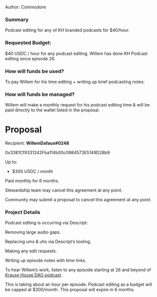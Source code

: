Author: Commodore

### Summary

Podcast editing for any of KH branded podcasts for $40/hour.

### Requested Budget:

$40 USDC / hour for any podcast editing. Willem has done KH Podcast editing since episode 26.

### How will funds be used?

To pay Willem for his time editing + writing up brief podcasting notes.

### How will funds be managed?

Willem will make a monthly request for his podcast editing time & will be paid directly to the wallet listed in the proposal.

# Proposal

Recipient: **WillemDafaux#0248**

0x3381Cf9331242Fba114b00c0984573E5149D28b9

Up to:

- $300 USDC / month

Paid monthly for 6 months.

Stewardship team may cancel this agreement at any point.

Community may submit a proposal to cancel this agreement at any point.

### Project Details

Podcast editing is occurring via Descript:

Removing large audio gaps.

Replacing ums & uhs via Descript’s tooling.

Making any edit requests.

Writing up episode notes with time links.

To hear Willem’s work, listen to any episode starting at 26 and beyond of [Krause House DAO podcast](https://open.spotify.com/show/58j3xRVxULvrBniRkgqzDd). 

This is taking about an hour per episode. Podcast editing as a budget will be capped at $300/month. This proposal will expire in 6 months.